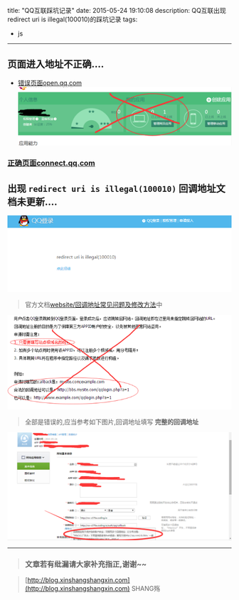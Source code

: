 title: "QQ互联踩坑记录"
date: 2015-05-24 19:10:08
description:  QQ互联出现redirect uri is illegal(100010)的踩坑记录
tags:
- js
---

## 页面进入地址不正确....
- [错误页面open.qq.com](http://op.open.qq.com/index.php)
![错误地址](/img/qqlogin/qqlogin.png)
### [正确页面connect.qq.com](http://connect.qq.com/manage/index)

## 出现 `redirect uri is illegal(100010)` 回调地址文档未更新....

![登录失败](/img/qqlogin/qqlogin4.png)

> 官方文档[website/回调地址常见问题及修改方法](http://wiki.open.qq.com/wiki/faq/website/%E5%9B%9E%E8%B0%83%E5%9C%B0%E5%9D%80%E5%B8%B8%E8%A7%81%E9%97%AE%E9%A2%98%E5%8F%8A%E4%BF%AE%E6%94%B9%E6%96%B9%E6%B3%95)中

![错误说明](/img/qqlogin/qqlogin2.png)

> 全部是错误的,应当参考如下图片,回调地址填写 **完整的回调地址**

![正确设置](/img/qqlogin/qqlogin3.png)


-----------------------

> ### 文章若有纰漏请大家补充指正,谢谢~~

> [http://blog.xinshangshangxin.com](http://blog.xinshangshangxin.com) SHANG殇
